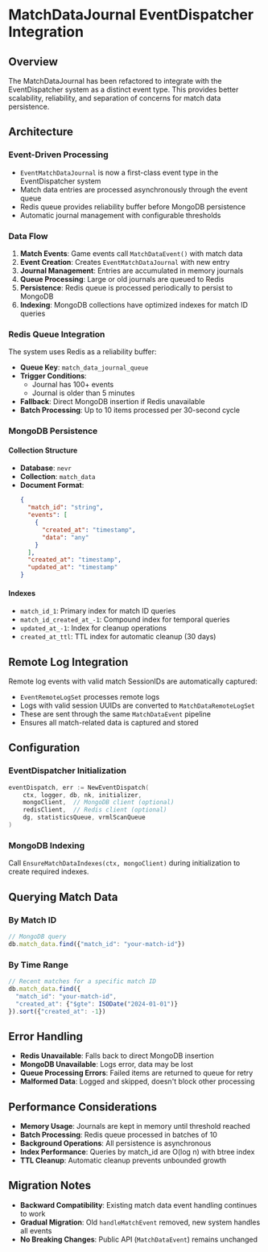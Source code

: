 # MatchDataJournal EventDispatcher Integration

## Overview

The MatchDataJournal has been refactored to integrate with the EventDispatcher system as a distinct event type. This provides better scalability, reliability, and separation of concerns for match data persistence.

## Architecture

### Event-Driven Processing
- `EventMatchDataJournal` is now a first-class event type in the EventDispatcher system
- Match data entries are processed asynchronously through the event queue
- Redis queue provides reliability buffer before MongoDB persistence
- Automatic journal management with configurable thresholds

### Data Flow

1. **Match Events**: Game events call `MatchDataEvent()` with match data
2. **Event Creation**: Creates `EventMatchDataJournal` with new entry
3. **Journal Management**: Entries are accumulated in memory journals
4. **Queue Processing**: Large or old journals are queued to Redis
5. **Persistence**: Redis queue is processed periodically to persist to MongoDB
6. **Indexing**: MongoDB collections have optimized indexes for match ID queries

### Redis Queue Integration

The system uses Redis as a reliability buffer:
- **Queue Key**: `match_data_journal_queue`
- **Trigger Conditions**: 
  - Journal has 100+ events
  - Journal is older than 5 minutes
- **Fallback**: Direct MongoDB insertion if Redis unavailable
- **Batch Processing**: Up to 10 items processed per 30-second cycle

### MongoDB Persistence

#### Collection Structure
- **Database**: `nevr`
- **Collection**: `match_data`
- **Document Format**:
  ```json
  {
    "match_id": "string",
    "events": [
      {
        "created_at": "timestamp",
        "data": "any"
      }
    ],
    "created_at": "timestamp",
    "updated_at": "timestamp"
  }
  ```

#### Indexes
- `match_id_1`: Primary index for match ID queries
- `match_id_created_at_-1`: Compound index for temporal queries
- `updated_at_-1`: Index for cleanup operations
- `created_at_ttl`: TTL index for automatic cleanup (30 days)

## Remote Log Integration

Remote log events with valid match SessionIDs are automatically captured:
- `EventRemoteLogSet` processes remote logs
- Logs with valid session UUIDs are converted to `MatchDataRemoteLogSet`
- These are sent through the same `MatchDataEvent` pipeline
- Ensures all match-related data is captured and stored

## Configuration

### EventDispatcher Initialization
```go
eventDispatch, err := NewEventDispatch(
    ctx, logger, db, nk, initializer, 
    mongoClient,  // MongoDB client (optional)
    redisClient,  // Redis client (optional)
    dg, statisticsQueue, vrmlScanQueue
)
```

### MongoDB Indexing
Call `EnsureMatchDataIndexes(ctx, mongoClient)` during initialization to create required indexes.

## Querying Match Data

### By Match ID
```javascript
// MongoDB query
db.match_data.find({"match_id": "your-match-id"})
```

### By Time Range
```javascript
// Recent matches for a specific match ID
db.match_data.find({
  "match_id": "your-match-id",
  "created_at": {"$gte": ISODate("2024-01-01")}
}).sort({"created_at": -1})
```

## Error Handling

- **Redis Unavailable**: Falls back to direct MongoDB insertion
- **MongoDB Unavailable**: Logs error, data may be lost
- **Queue Processing Errors**: Failed items are returned to queue for retry
- **Malformed Data**: Logged and skipped, doesn't block other processing

## Performance Considerations

- **Memory Usage**: Journals are kept in memory until threshold reached
- **Batch Processing**: Redis queue processed in batches of 10
- **Background Operations**: All persistence is asynchronous
- **Index Performance**: Queries by match_id are O(log n) with btree index
- **TTL Cleanup**: Automatic cleanup prevents unbounded growth

## Migration Notes

- **Backward Compatibility**: Existing match data event handling continues to work
- **Gradual Migration**: Old `handleMatchEvent` removed, new system handles all events
- **No Breaking Changes**: Public API (`MatchDataEvent`) remains unchanged
